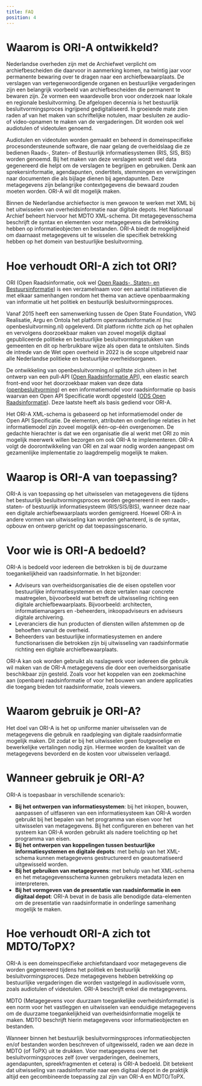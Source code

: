 ```yaml
---
title: FAQ
position: 4
---
```


# Waarom is ORI-A ontwikkeld?

Nederlandse overheden zijn met de Archiefwet verplicht om archiefbescheiden die daarvoor in aanmerking komen, na twintig jaar voor permanente bewaring over te dragen naar een archiefbewaarplaats. De verslagen van vertegenwoordigende organen en bestuurlijke vergaderingen zijn een belangrijk voorbeeld van archiefbescheiden die permanent te bewaren zijn. Ze vormen een waardevolle bron voor onderzoek naar lokale en regionale besluitvorming. De afgelopen decennia is het bestuurlijk besluitvormingsproces ingrijpend gedigitaliseerd. In groeiende mate zien raden af van het maken van schriftelijke notulen, maar besluiten ze audio- of video-opnamen te maken van de vergaderingen. Dit worden ook wel audiotulen of videotulen genoemd.

Audiotulen en videotulen worden gemaakt en beheerd in domeinspecifieke procesondersteunende software, die naar gelang de overheidslaag die ze bedienen Raads-, Staten- of Bestuurlijk informatiesystemen (RIS, SIS, BIS) worden genoemd. Bij het maken van deze verslagen wordt veel data gegenereerd die helpt om de verslagen te begrijpen en gebruiken. Denk aan sprekersinformatie, agendapunten, ondertitels, stemmingen en verwijzingen naar documenten die als bijlage dienen bij agendapunten. Deze metagegevens zijn belangrijke contextgegevens die bewaard zouden moeten worden. ORI-A wil dit mogelijk maken.

Binnen de Nederlandse archiefsector is men gewoon te werken met XML bij het uitwisselen van overheidsinformatie naar digitale depots. Het Nationaal Archief beheert hiervoor het MDTO XML-schema. Dit metagegevensschema beschrijft de syntax en elementen voor metagegevens die betrekking hebben op informatieobjecten en bestanden. ORI-A biedt de mogelijkheid om daarnaast metagegevens uit te wisselen die specifiek betrekking hebben op het domein van bestuurlijke besluitvorming. 

# Hoe verhoudt ORI-A zich tot ORI?

ORI (Open Raadsinformatie, ook wel [Open Raads-, Staten- en Bestuursinformatie](https://vng-realisatie.github.io/ODS-Open-Raadsinformatie/)) is een verzamelnaam voor een aantal initiatieven die met elkaar samenhangen rondom het thema van actieve openbaarmaking van informatie uit het politiek en bestuurlijk besluitvormingsproces. 

Vanaf 2015 heeft een samenwerking tussen de Open State Foundation, VNG Realisatie, Argu en Ontola het platform openraadsinformatie.nl (nu: openbesluitvorming.nl) opgeleverd. Dit platform richtte zich op het ophalen en vervolgens doorzoekbaar maken van zoveel mogelijk digitaal gepubliceerde politieke en bestuurlijke besluitvormingsstukken van gemeenten en dit op herbruikbare wijze als open data te ontsluiten. Sinds de intrede van de Wet open overheid in 2022 is de scope uitgebreid naar alle Nederlandse politieke en bestuurlijke overheidsorganen. 

De ontwikkeling van openbesluitvorming.nl splitste zich uiteen in het ontwerp van een pull-API ([Open Raadsinformatie API](https://github.com/openstate/open-raadsinformatie)), een elastic search front-end voor het doorzoekbaar maken van deze data ([openbesluitvorming](https://github.com/ontola/openbesluitvorming)) en een informatiemodel voor raadsinformatie op basis waarvan een Open API Specificatie wordt opgesteld ([ODS Open Raadsinformatie](https://github.com/VNG-Realisatie/ODS-Open-Raadsinformatie)). Deze laatste heeft als basis gediend voor ORI-A.

Het ORI-A XML-schema is gebaseerd op het informatiemodel onder de Open API Specificatie. De elementen, attributen en onderlinge relaties in het informatiemodel zijn zoveel mogelijk één-op-één overgenomen. De gedachte hierachter is dat we een organisatie die al werkt met ORI zo min mogelijk meerwerk willen bezorgen om ook ORI-A te implementeren. ORI-A volgt de doorontwikkeling van ORI en zal waar nodig worden aangepast om gezamenlijke implementatie zo laagdrempelig mogelijk te maken.

# Waarop is ORI-A van toepassing? 

ORI-A is van toepassing op het uitwisselen van metagegevens die tijdens het bestuurlijk besluitvormingsproces worden gegenereerd in een raads-, staten- of bestuurlijk informatiesysteem (RIS/SIS/BIS), wanneer deze naar een digitale archiefbewaarplaats worden gemigreerd. Hoewel ORI-A in andere vormen van uitwisseling kan worden gehanteerd, is de syntax, opbouw en ontwerp gericht op dat toepassingsscenario. 

# Voor wie is ORI-A bedoeld? 

ORI-A is bedoeld voor iedereen die betrokken is bij de duurzame toegankelijkheid van raadsinformatie. In het bijzonder: 
 - Adviseurs van overheidsorganisaties die de eisen opstellen voor bestuurlijke informatiesystemen en deze vertalen naar concrete maatregelen, bijvoorbeeld wat betreft de uitwisseling richting een digitale archiefbewaarplaats. Bijvoorbeeld: architecten, informatiemanagers en -beheerders, inkoopadviseurs en adviseurs digitale archivering. 
 - Leveranciers die hun producten of diensten willen afstemmen op de behoeften vanuit de overheid. 
 - Beheerders van bestuurlijke informatiesystemen en andere functionarissen die betrokken zijn bij uitwisseling van raadsinformatie richting een digitale archiefbewaarplaats. 

ORI-A kan ook worden gebruikt als naslagwerk voor iedereen die gebruik wil maken van de ORI-A metagegevens die door een overheidsorganisatie beschikbaar zijn gesteld. Zoals voor het koppelen van een zoekmachine aan (openbare) raadsinformatie of voor het bouwen van andere applicaties die toegang bieden tot raadsinformatie, zoals viewers. 

# Waarom gebruik je ORI-A? 

Het doel van ORI-A is het op uniforme manier uitwisselen van de metagegevens die gebruik en raadpleging van digitale raadsinformatie mogelijk maken. Dit zodat er bij het uitwisselen geen foutgevoelige en bewerkelijke vertalingen nodig zijn. Hiermee worden de kwaliteit van de metagegevens bevorderd en de kosten voor uitwisselen verlaagd. 

# Wanneer gebruik je ORI-A? 

ORI-A is toepasbaar in verschillende scenario’s: 
 - **Bij het ontwerpen van informatiesystemen**: bij het inkopen, bouwen, aanpassen of uitfaseren van een informatiesysteem kan ORI-A worden gebruikt bij het bepalen van het programma van eisen voor het uitwisselen van metagegevens. Bij het configureren en beheren van het systeem kan ORI-A worden gebruikt als nadere toelichting op het programma van eisen. 
 - **Bij het ontwerpen van koppelingen tussen bestuurlijke informatiesystemen en digitale depots**: met behulp van het XML-schema kunnen metagegevens gestructureerd en geautomatiseerd uitgewisseld worden. 
 - **Bij het gebruiken van metagegevens**: met behulp van het XML-schema en het metagegevensschema kunnen gebruikers metadata lezen en interpreteren. 
 - **Bij het vormgeven van de presentatie van raadsinformatie in een digitaal depot**: ORI-A bevat in de basis alle benodigde data-elementen om de presentatie van raadsinformatie in onderlinge samenhang mogelijk te maken. 

# Hoe verhoudt ORI-A zich tot MDTO/ToPX?

ORI-A is een domeinspecifieke archiefstandaard voor metagegevens die worden gegenereerd tijdens het politiek en bestuurlijk besluitvormingsproces. Deze metagegevens hebben betrekking op bestuurlijke vergaderingen die worden vastgelegd in audiovisuele vorm, zoals audiotulen of videotulen. ORI-A beschrijft enkel die metagegevens.

MDTO (Metagegevens voor duurzaam toegankelijke overheidsinformatie) is een norm voor het vastleggen en uitwisselen van eenduidige metagegevens om de duurzame toegankelijkheid van overheidsinformatie mogelijk te maken. MDTO beschrijft hierin metagegevens voor informatieobjecten en bestanden.

Wanneer binnen het bestuurlijk besluitvormingsproces informatieobjecten en/of bestanden worden beschreven of uitgewisseld, raden we aan deze in MDTO (of ToPX) uit te drukken. Voor metagegevens over het besluitvormingsproces zelf (over vergaderingen, deelnemers, agendapunten, spreekfragmenten et cetera) is ORI-A bedoeld. Dit betekent dat uitwisseling van raadsinformatie naar een digitaal depot in de praktijk altijd een gecombineerde toepassing zal zijn van ORI-A en MDTO/ToPX.
